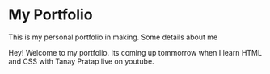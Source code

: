 # My Portfolio

This is my personal portfolio in making. Some details about me

Hey! Welcome to my portfolio. Its coming up tommorrow when I learn HTML and CSS with Tanay Pratap live on youtube.